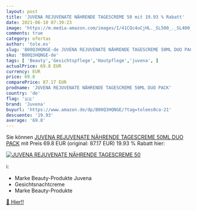 ```yaml
---
layout: post
title: 'JUVENA REJUVENATE NÄHRENDE TAGESCREME 50 mit 19.93 % Rabatt'
date: 2021-06-10 07:39:23
image: 'https://m.media-amazon.com/images/I/41CQc4uCjHL._SL500_._SL400_.jpg'
comments: true
category: ofertas
author: 'tole.es'
slug: 'B00Q3HQNGE-de JUVENA REJUVENATE NÄHRENDE TAGESCREME 50ML DUO PACK'
sku: 'B00Q3HQNGE-de'
tags: [ 'Beauty','Gesichtspflege','Hautpflege','juvena', ]
actualPrice: 69.8 EUR
currency: EUR
price: 69.8
comparePrice: 87.17 EUR
prodname: 'JUVENA REJUVENATE NÄHRENDE TAGESCREME 50ML DUO PACK'
country: 'de'
flag: '🇩🇪'
brand: 'Juvena'
buyurl: 'https://www.amazon.de/dp/B00Q3HQNGE/?tag=tolees0ca-21'
descuento: '19.93'
average: '69.8'
---
```


Sie können [JUVENA REJUVENATE NÄHRENDE TAGESCREME 50ML DUO PACK](https://www.amazon.de/dp/B00Q3HQNGE/?tag=tolees0ca-21) mit Preis 69.8 EUR (original: 87.17 EUR) 19.93 % Rabatt hier:

[![JUVENA REJUVENATE NÄHRENDE TAGESCREME 50](https://m.media-amazon.com/images/I/41CQc4uCjHL._SL500_._SL400_.jpg)](https://www.amazon.de/dp/B00Q3HQNGE/?tag=tolees0ca-21)

ℹ️:

- Marke Beauty-Produkte Juvena
- Gesichtsnachtcreme
- Marke Beauty-Produkte

[🛒 Hier!!](https://www.amazon.de/dp/B00Q3HQNGE/?tag=tolees0ca-21)
